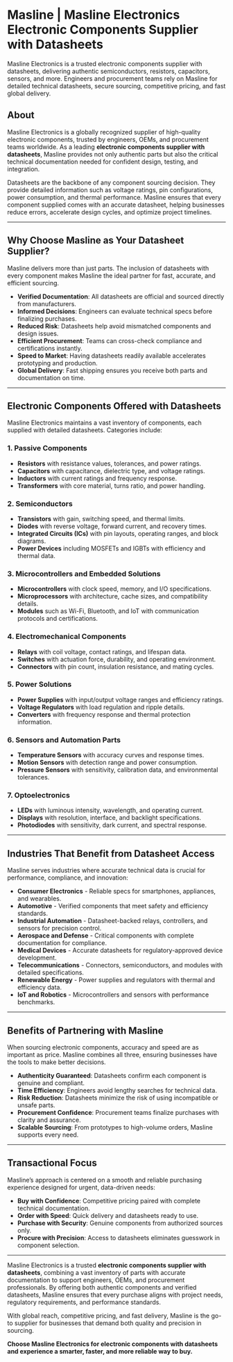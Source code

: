 # Masline | Masline Electronics Electronic Components Supplier with Datasheets
Masline Electronics is a trusted electronic components supplier with datasheets, delivering authentic semiconductors, resistors, capacitors, sensors, and more. Engineers and procurement teams rely on Masline for detailed technical datasheets, secure sourcing, competitive pricing, and fast global delivery.

## About
Masline Electronics is a globally recognized supplier of high-quality electronic components, trusted by engineers, OEMs, and procurement teams worldwide. As a leading **electronic components supplier with datasheets**, Masline provides not only authentic parts but also the critical technical documentation needed for confident design, testing, and integration.  

Datasheets are the backbone of any component sourcing decision. They provide detailed information such as voltage ratings, pin configurations, power consumption, and thermal performance. Masline ensures that every component supplied comes with an accurate datasheet, helping businesses reduce errors, accelerate design cycles, and optimize project timelines.  

---

## Why Choose Masline as Your Datasheet Supplier?  

Masline delivers more than just parts. The inclusion of datasheets with every component makes Masline the ideal partner for fast, accurate, and efficient sourcing.  

- **Verified Documentation**: All datasheets are official and sourced directly from manufacturers.  
- **Informed Decisions**: Engineers can evaluate technical specs before finalizing purchases.  
- **Reduced Risk**: Datasheets help avoid mismatched components and design issues.  
- **Efficient Procurement**: Teams can cross-check compliance and certifications instantly.  
- **Speed to Market**: Having datasheets readily available accelerates prototyping and production.  
- **Global Delivery**: Fast shipping ensures you receive both parts and documentation on time.  

---

## Electronic Components Offered with Datasheets  

Masline Electronics maintains a vast inventory of components, each supplied with detailed datasheets. Categories include:  

### 1. Passive Components  
- **Resistors** with resistance values, tolerances, and power ratings.  
- **Capacitors** with capacitance, dielectric type, and voltage ratings.  
- **Inductors** with current ratings and frequency response.  
- **Transformers** with core material, turns ratio, and power handling.  

### 2. Semiconductors  
- **Transistors** with gain, switching speed, and thermal limits.  
- **Diodes** with reverse voltage, forward current, and recovery times.  
- **Integrated Circuits (ICs)** with pin layouts, operating ranges, and block diagrams.  
- **Power Devices** including MOSFETs and IGBTs with efficiency and thermal data.  

### 3. Microcontrollers and Embedded Solutions  
- **Microcontrollers** with clock speed, memory, and I/O specifications.  
- **Microprocessors** with architecture, cache sizes, and compatibility details.  
- **Modules** such as Wi-Fi, Bluetooth, and IoT with communication protocols and certifications.  

### 4. Electromechanical Components  
- **Relays** with coil voltage, contact ratings, and lifespan data.  
- **Switches** with actuation force, durability, and operating environment.  
- **Connectors** with pin count, insulation resistance, and mating cycles.  

### 5. Power Solutions  
- **Power Supplies** with input/output voltage ranges and efficiency ratings.  
- **Voltage Regulators** with load regulation and ripple details.  
- **Converters** with frequency response and thermal protection information.  

### 6. Sensors and Automation Parts  
- **Temperature Sensors** with accuracy curves and response times.  
- **Motion Sensors** with detection range and power consumption.  
- **Pressure Sensors** with sensitivity, calibration data, and environmental tolerances.  

### 7. Optoelectronics  
- **LEDs** with luminous intensity, wavelength, and operating current.  
- **Displays** with resolution, interface, and backlight specifications.  
- **Photodiodes** with sensitivity, dark current, and spectral response.  

---

## Industries That Benefit from Datasheet Access  

Masline serves industries where accurate technical data is crucial for performance, compliance, and innovation:  

- **Consumer Electronics** - Reliable specs for smartphones, appliances, and wearables.  
- **Automotive** - Verified components that meet safety and efficiency standards.  
- **Industrial Automation** - Datasheet-backed relays, controllers, and sensors for precision control.  
- **Aerospace and Defense** - Critical components with complete documentation for compliance.  
- **Medical Devices** - Accurate datasheets for regulatory-approved device development.  
- **Telecommunications** - Connectors, semiconductors, and modules with detailed specifications.  
- **Renewable Energy** - Power supplies and regulators with thermal and efficiency data.  
- **IoT and Robotics** - Microcontrollers and sensors with performance benchmarks.  

---

## Benefits of Partnering with Masline  

When sourcing electronic components, accuracy and speed are as important as price. Masline combines all three, ensuring businesses have the tools to make better decisions.  

- **Authenticity Guaranteed**: Datasheets confirm each component is genuine and compliant.  
- **Time Efficiency**: Engineers avoid lengthy searches for technical data.  
- **Risk Reduction**: Datasheets minimize the risk of using incompatible or unsafe parts.  
- **Procurement Confidence**: Procurement teams finalize purchases with clarity and assurance.  
- **Scalable Sourcing**: From prototypes to high-volume orders, Masline supports every need.  

---

## Transactional Focus  

Masline’s approach is centered on a smooth and reliable purchasing experience designed for urgent, data-driven needs:  

- **Buy with Confidence**: Competitive pricing paired with complete technical documentation.  
- **Order with Speed**: Quick delivery and datasheets ready to use.  
- **Purchase with Security**: Genuine components from authorized sources only.  
- **Procure with Precision**: Access to datasheets eliminates guesswork in component selection.  

---  

Masline Electronics is a trusted **electronic components supplier with datasheets**, combining a vast inventory of parts with accurate documentation to support engineers, OEMs, and procurement professionals. By offering both authentic components and verified datasheets, Masline ensures that every purchase aligns with project needs, regulatory requirements, and performance standards.  

With global reach, competitive pricing, and fast delivery, Masline is the go-to supplier for businesses that demand both quality and precision in sourcing.  

**Choose Masline Electronics for electronic components with datasheets and experience a smarter, faster, and more reliable way to buy.**  
